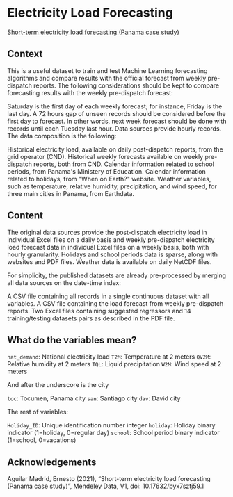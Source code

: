 # Electricity Load Forecasting

[Short-term electricity load forecasting (Panama case study)](https://www.kaggle.com/datasets/saurabhshahane/electricity-load-forecasting/data)

## Context

This is a useful dataset to train and test Machine Learning forecasting algorithms and compare results with the official forecast from weekly pre-dispatch reports. The following considerations should be kept to compare forecasting results with the weekly pre-dispatch forecast:

Saturday is the first day of each weekly forecast; for instance, Friday is the last day.
A 72 hours gap of unseen records should be considered before the first day to forecast. In other words, next week forecast should be done with records until each Tuesday last hour.
Data sources provide hourly records. The data composition is the following:

Historical electricity load, available on daily post-dispatch reports, from the grid operator (CND).
Historical weekly forecasts available on weekly pre-dispatch reports, both from CND.
Calendar information related to school periods, from Panama's Ministery of Education.
Calendar information related to holidays, from "When on Earth?" website.
Weather variables, such as temperature, relative humidity, precipitation, and wind speed, for three main cities in Panama, from Earthdata.

## Content

The original data sources provide the post-dispatch electricity load in individual Excel files on a daily basis and weekly pre-dispatch electricity load forecast data in individual Excel files on a weekly basis, both with hourly granularity. Holidays and school periods data is sparse, along with websites and PDF files. Weather data is available on daily NetCDF files.

For simplicity, the published datasets are already pre-processed by merging all data sources on the date-time index:

A CSV file containing all records in a single continuous dataset with all variables.
A CSV file containing the load forecast from weekly pre-dispatch reports.
Two Excel files containing suggested regressors and 14 training/testing datasets pairs as described in the PDF file.

## What do the variables mean?

`nat_demand`: National electricity load
`T2M`: Temperature at 2 meters
`QV2M`: Relative humidity at 2 meters
`TQL`: Liquid precipitation
`W2M`: Wind speed at 2 meters

And after the underscore is the city

`toc`: Tocumen, Panama city
`san`: Santiago city
`dav`: David city

The rest of variables:

`Holiday_ID`: Unique identification number integer
`holiday`: Holiday binary indicator (1=holiday, 0=regular day)
`school`: School period binary indicator (1=school, 0=vacations)

## Acknowledgements

Aguilar Madrid, Ernesto (2021), “Short-term electricity load forecasting (Panama case study)”, Mendeley Data, V1, doi: 10.17632/byx7sztj59.1